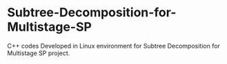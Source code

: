 # Subtree-Decomposition-for-Multistage-SP
C++ codes Developed in Linux environment for Subtree Decomposition for Multistage SP project. 
